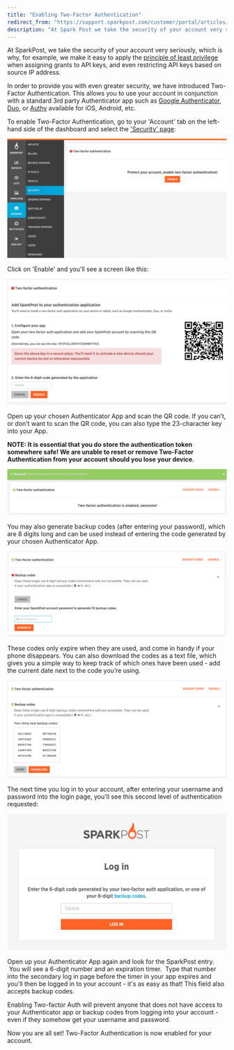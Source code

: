 ```yaml
---
title: "Enabling Two-Factor Authentication"
redirect_from: "https://support.sparkpost.com/customer/portal/articles/1948449-enabling-two-factor-authentication"
description: "At Spark Post we take the security of your account very seriously which is why for example we make it easy to apply the principle of least privilege when assigning grants to API keys and even restricting API keys based on source IP address In order to provide you with..."
---
```


At SparkPost, we take the security of your account very seriously, which is why, for example, we make it easy to apply the [principle of least privilege](https://www.us-cert.gov/bsi/articles/knowledge/principles/least-privilege) when assigning grants to API keys, and even restricting API keys based on source IP address.

In order to provide you with even greater security, we have introduced Two-Factor Authentication. This allows you to use your account in conjunction with a standard 3rd party Authenticator app such as [Google Authenticator](https://support.google.com/accounts/answer/1066447), [Duo](https://duo.com/product/trusted-users/two-factor-authentication/duo-mobile), or [Authy](https://www.authy.com/app/mobile/) available for iOS, Android, etc.

To enable Two-Factor Authentication, go to your 'Account' tab on the left-hand side of the dashboard and select the ['Security' page](https://app.sparkpost.com/account/security):

![](media/enabling-two-factor-authentication/7a7gkvbe3r7dlmtmynzuel3ndht-sbtdxszpoikpmnekhrez9ptchj-diwnxwq-wlkxpgcyownohi09u3ypstbv_nx35tlodl0g6bcvgg4gywdrmmyvxz5hd4msctk5sry7apx5gundefined)

Click on 'Enable' and you'll see a screen like this:

![](media/enabling-two-factor-authentication/8yszlbtdcae8qvdjkmonosbl89fli3whkm5uupfmphv1fmwnv7wgwk26fuwoll2duplujaormafg9jcjabdn07llhfkmrol0rfo2nlw7l2qre18pxuygjdoos8snxosog0qzcx0tundefined)

Open up your chosen Authenticator App and scan the QR code. If you can’t, or don’t want to scan the QR code, you can also type the 23-character key into your App. 

**NOTE: It is essential that you do store the authentication token somewhere safe! We are unable to reset or remove Two-Factor Authentication from your account should you lose your device.**

![](media/enabling-two-factor-authentication/py50w0ttoy84js77szesn96pzqh2fyzson1wevne_qqbwuzio7coxe9_vmquovlppsjasiygou57qq70-1ndh33b_hroopf3dv6y8sgpop0nfj1pwfevctysj9d4it_c48vqfecoundefined)

You may also generate backup codes (after entering your password), which are 8 digits long and can be used instead of entering the code generated by your chosen Authenticator App.

![](media/enabling-two-factor-authentication/cr5skfl0vlrmifrijbkssz6xjbfv86k7q9-qoccxzezj9zcch_dqkyedxfbqvxzynhww9l1vyxmfx4tcbztgma5vqvr4xm3_cxbtknf7hfg5hc0_ay_xbyl3y8lgdrctupuabiq0undefined)

These codes only expire when they are used, and come in handy if your phone disappears. You can also download the codes as a text file, which gives you a simple way to keep track of which ones have been used - add the current date next to the code you’re using.

![](media/enabling-two-factor-authentication/kvxqybidnaw_dflora1qbiaubfwapucgmdflz38b13xvopoie5ywtrulwmtdqitewsnh_hbtlnetvvhamc7zrkdadd9_a_ker4gymxwtku5eiu1rtojjmyon2pzbcb8tduqyv3egundefined)

The next time you log in to your account, after entering your username and password into the login page, you'll see this second level of authentication requested:

![](media/enabling-two-factor-authentication/0hpcq1z-aa55lvjb_vy5rx0h7qklvuwvosxzxmuhv0gdp-ppm09qj42bi4dhijrewfdtqzv27y7ew9u0yorz-ciclppbdnd73na0e5rjzz6vuwuwjp63jllkkfmunhtpp2zgge71undefined)

Open up your Authenticator App again and look for the SparkPost entry.  You will see a 6-digit number and an expiration timer.  Type that number into the secondary log in page before the timer in your app expires and you'll then be logged in to your account - it's as easy as that! This field also accepts backup codes.

Enabling Two-factor Auth will prevent anyone that does not have access to your Authenticator app or backup codes from logging into your account - even if they somehow get your username and password.

Now you are all set! Two-Factor Authentication is now enabled for your account.